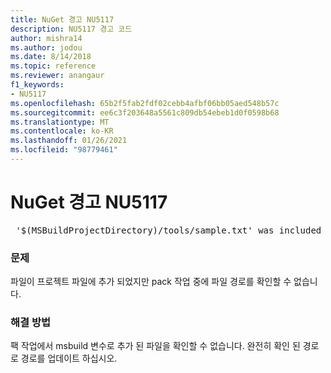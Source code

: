 ```yaml
---
title: NuGet 경고 NU5117
description: NU5117 경고 코드
author: mishra14
ms.author: jodou
ms.date: 8/14/2018
ms.topic: reference
ms.reviewer: anangaur
f1_keywords:
- NU5117
ms.openlocfilehash: 65b2f5fab2fdf02cebb4afbf06bb05aed548b57c
ms.sourcegitcommit: ee6c3f203648a5561c809db54ebeb1d0f0598b68
ms.translationtype: MT
ms.contentlocale: ko-KR
ms.lasthandoff: 01/26/2021
ms.locfileid: "98779461"
---
```

# <a name="nuget-warning-nu5117"></a>NuGet 경고 NU5117
<pre> '$(MSBuildProjectDirectory)/tools/sample.txt' was included in the project but the path could not be resolved. Skipping...</pre>

### <a name="issue"></a>문제

파일이 프로젝트 파일에 추가 되었지만 pack 작업 중에 파일 경로를 확인할 수 없습니다.


### <a name="solution"></a>해결 방법

팩 작업에서 msbuild 변수로 추가 된 파일을 확인할 수 없습니다. 완전히 확인 된 경로로 경로를 업데이트 하십시오.

